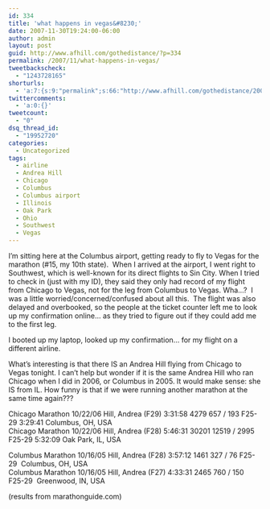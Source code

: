```yaml
---
id: 334
title: 'what happens in vegas&#8230;'
date: 2007-11-30T19:24:00-06:00
author: admin
layout: post
guid: http://www.afhill.com/gothedistance/?p=334
permalink: /2007/11/what-happens-in-vegas/
tweetbackscheck:
  - "1243728165"
shorturls:
  - 'a:7:{s:9:"permalink";s:66:"http://www.afhill.com/gothedistance/2007/11/what-happens-in-vegas/";s:7:"tinyurl";s:25:"http://tinyurl.com/p8rnl8";s:5:"bitly";s:19:"http://bit.ly/krMBl";s:5:"snipr";s:22:"http://snipr.com/hx2kv";s:5:"snurl";s:22:"http://snurl.com/hx2kv";s:7:"snipurl";s:24:"http://snipurl.com/hx2kv";s:4:"isgd";s:17:"http://is.gd/AFbC";}'
twittercomments:
  - 'a:0:{}'
tweetcount:
  - "0"
dsq_thread_id:
  - "19952720"
categories:
  - Uncategorized
tags:
  - airline
  - Andrea Hill
  - Chicago
  - Columbus
  - Columbus airport
  - Illinois
  - Oak Park
  - Ohio
  - Southwest
  - Vegas
---
```

I&#8217;m sitting here at the Columbus airport, getting ready to fly to Vegas for the marathon (#15, my 10th state).&nbsp; When I arrived at the airport, I went right to Southwest, which is well-known for its direct flights to Sin City. When I tried to check in (just with my ID), they said they only had record of my flight from Chicago to Vegas, not for the leg from Columbus to Vegas. Wha&#8230;?&nbsp; I was a little worried/concerned/confused about all this.&nbsp; The flight was also delayed and overbooked, so the people at the ticket counter left me to look up my confirmation online&#8230; as they tried to figure out if they could add me to the first leg. 

I booted up my laptop, looked up my confirmation&#8230; for my flight on a different airline.

What&#8217;s interesting is that there IS an Andrea Hill flying from Chicago to Vegas tonight. I can&#8217;t help but wonder if it is the same Andrea Hill who ran&nbsp; Chicago when I did in 2006, or Columbus in 2005. It would make sense: she IS from IL. How funny is that if we were running another marathon at the same time again???

Chicago Marathon 10/22/06 Hill, Andrea (F29) 3:31:58 4279 657 / 193 F25-29 3:29:41 Columbus, OH, USA&nbsp; &nbsp;  
Chicago Marathon 10/22/06 Hill, Andrea (F28) 5:46:31 30201 12519 / 2995 F25-29 5:32:09 Oak Park, IL, USA&nbsp; &nbsp; 

Columbus Marathon 10/16/05 Hill, Andrea (F28) 3:57:12 1461 327 / 76 F25-29&nbsp; Columbus, OH, USA&nbsp; &nbsp;  
Columbus Marathon 10/16/05 Hill, Andrea (F27) 4:33:31 2465 760 / 150 F25-29&nbsp; Greenwood, IN, USA 

(results from marathonguide.com)